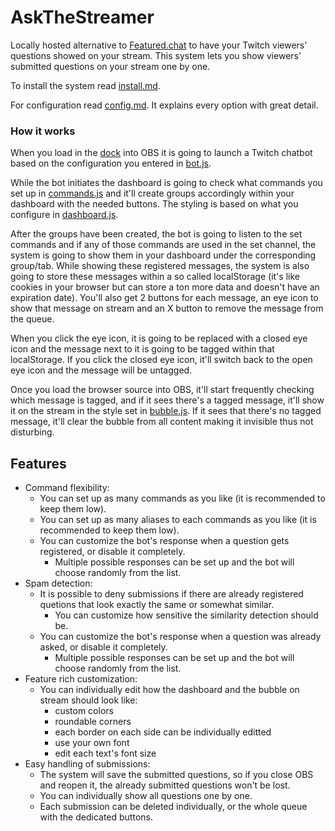 # AskTheStreamer
Locally hosted alternative to [Featured.chat](https://featured.chat/) to have your Twitch viewers' questions showed on your stream.
This system lets you show viewers' submitted questions on your stream one by one.

To install the system read [install.md](/README/install.md).

For configuration read [config.md](/README/config.md). It explains every option with great detail.


### How it works
When you load in the [dock](/dashboard.html) into OBS it is going to launch a Twitch chatbot based on the configuration you entered in [bot.js](/config/bot.js).

While the bot initiates the dashboard is going to check what commands you set up in [commands.js](/config/commands.js) and it'll create groups accordingly within your dashboard with the needed buttons.
The styling is based on what you configure in [dashboard.js](/config/dashboard.js).

After the groups have been created, the bot is going to listen to the set commands and if any of those commands are used in the set channel, the system is going to show them in your dashboard under the corresponding group/tab.
While showing these registered messages, the system is also going to store these messages within a so called localStorage (it's like cookies in your browser but can store a ton more data and doesn't have an expiration date).
You'll also get 2 buttons for each message, an eye icon to show that message on stream and an X button to remove the message from the queue.

When you click the eye icon, it is going to be replaced with a closed eye icon and the message next to it is going to be tagged within that localStorage.
If you click the closed eye icon, it'll switch back to the open eye icon and the message will be untagged.

Once you load the browser source into OBS, it'll start frequently checking which message is tagged, and if it sees there's a tagged message, it'll show it on the stream in the style set in [bubble.js](/config/bubble.js).
If it sees that there's no tagged message, it'll clear the bubble from all content making it invisible thus not disturbing.


## Features
- Command flexibility:
  - You can set up as many commands as you like (it is recommended to keep them low).
  - You can set up as many aliases to each commands as you like (it is recommended to keep them low).
  - You can customize the bot's response when a question gets registered, or disable it completely.
    - Multiple possible responses can be set up and the bot will choose randomly from the list.
- Spam detection:
  - It is possible to deny submissions if there are already registered quetions that look exactly the same or somewhat similar.
    - You can customize how sensitive the similarity detection should be.
  - You can customize the bot's response when a question was already asked, or disable it completely.
    - Multiple possible responses can be set up and the bot will choose randomly from the list.
- Feature rich customization:
  - You can individually edit how the dashboard and the bubble on stream should look like:
    - custom colors
    - roundable corners
    - each border on each side can be individually editted
    - use your own font
    - edit each text's font size
- Easy handling of submissions:
  - The system will save the submitted questions, so if you close OBS and reopen it, the already submitted questions won't be lost.
  - You can individually show all questions one by one.
  - Each submission can be deleted individually, or the whole queue with the dedicated buttons.